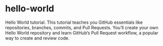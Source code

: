 # hello-world
Hello World tutorial. This tutorial teaches you GitHub essentials like repositories, branches, commits, and Pull Requests. You’ll create your own Hello World repository and learn GitHub’s Pull Request workflow, a popular way to create and review code.
